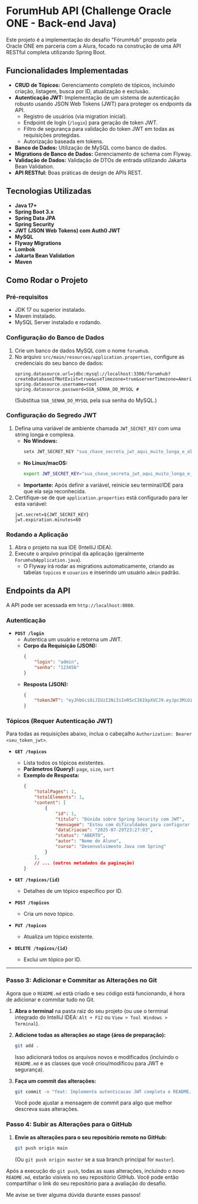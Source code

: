 # ForumHub API (Challenge Oracle ONE - Back-end Java)

Este projeto é a implementação do desafio "FórumHub" proposto pela Oracle ONE em parceria com a Alura, focado na construção de uma API RESTful completa utilizando Spring Boot.

## Funcionalidades Implementadas

* **CRUD de Tópicos:** Gerenciamento completo de tópicos, incluindo criação, listagem, busca por ID, atualização e exclusão.
* **Autenticação JWT:** Implementação de um sistema de autenticação robusto usando JSON Web Tokens (JWT) para proteger os endpoints da API.
    * Registro de usuários (via migration inicial).
    * Endpoint de login (`/login`) para geração de token JWT.
    * Filtro de segurança para validação do token JWT em todas as requisições protegidas.
    * Autorização baseada em tokens.
* **Banco de Dados:** Utilização de MySQL como banco de dados.
* **Migrations de Banco de Dados:** Gerenciamento de schema com Flyway.
* **Validação de Dados:** Validação de DTOs de entrada utilizando Jakarta Bean Validation.
* **API RESTful:** Boas práticas de design de APIs REST.

## Tecnologias Utilizadas

* **Java 17+**
* **Spring Boot 3.x**
* **Spring Data JPA**
* **Spring Security**
* **JWT (JSON Web Tokens) com Auth0 JWT**
* **MySQL**
* **Flyway Migrations**
* **Lombok**
* **Jakarta Bean Validation**
* **Maven**

## Como Rodar o Projeto

### Pré-requisitos

* JDK 17 ou superior instalado.
* Maven instalado.
* MySQL Server instalado e rodando.

### Configuração do Banco de Dados

1.  Crie um banco de dados MySQL com o nome `forumhub`.
2.  No arquivo `src/main/resources/application.properties`, configure as credenciais do seu banco de dados:
    ```properties
    spring.datasource.url=jdbc:mysql://localhost:3306/forumhub?createDatabaseIfNotExist=true&useTimezone=true&serverTimezone=America/Sao_Paulo
    spring.datasource.username=root
    spring.datasource.password=SUA_SENHA_DO_MYSQL #
    ```
    (Substitua `SUA_SENHA_DO_MYSQL` pela sua senha do MySQL.)

### Configuração do Segredo JWT

1.  Defina uma variável de ambiente chamada `JWT_SECRET_KEY` com uma string longa e complexa.
    * **No Windows:**
        ```bash
        setx JWT_SECRET_KEY "sua_chave_secreta_jwt_aqui_muito_longa_e_aleatoria"
        ```
    * **No Linux/macOS:**
        ```bash
        export JWT_SECRET_KEY="sua_chave_secreta_jwt_aqui_muito_longa_e_aleatoria"
        ```
    * **Importante:** Após definir a variável, reinicie seu terminal/IDE para que ela seja reconhecida.
2.  Certifique-se de que `application.properties` está configurado para ler esta variável:
    ```properties
    jwt.secret=${JWT_SECRET_KEY}
    jwt.expiration.minutes=60
    ```

### Rodando a Aplicação

1.  Abra o projeto na sua IDE (IntelliJ IDEA).
2.  Execute o arquivo principal da aplicação (geralmente `ForumhubApplication.java`).
    * O Flyway irá rodar as migrations automaticamente, criando as tabelas `topicos` e `usuarios` e inserindo um usuário `admin` padrão.

## Endpoints da API

A API pode ser acessada em `http://localhost:8080`.

### Autenticação

* **`POST /login`**
    * Autentica um usuário e retorna um JWT.
    * **Corpo da Requisição (JSON):**
        ```json
        {
            "login": "admin",
            "senha": "123456"
        }
        ```
    * **Resposta (JSON):**
        ```json
        {
            "tokenJWT": "eyJhbGciOiJIUzI1NiIsInR5cCI6IkpXVCJ9.eyJpc3MiOiJBUEkgRm9ydW1IdWIi..."
        }
        ```

### Tópicos (Requer Autenticação JWT)

Para todas as requisições abaixo, inclua o cabeçalho `Authorization: Bearer <seu_token_jwt>`.

* **`GET /topicos`**
    * Lista todos os tópicos existentes.
    * **Parâmetros (Query):** `page`, `size`, `sort`
    * **Exemplo de Resposta:**
        ```json
        {
            "totalPages": 1,
            "totalElements": 1,
            "content": [
                {
                    "id": 1,
                    "titulo": "Dúvida sobre Spring Security com JWT",
                    "mensagem": "Estou com dificuldades para configurar a autenticação JWT no meu projeto Spring Boot.",
                    "dataCriacao": "2025-07-29T23:27:03",
                    "status": "ABERTO",
                    "autor": "Nome do Aluno",
                    "curso": "Desenvolvimento Java com Spring"
                }
            ],
            // ... (outros metadados da paginação)
        }
        ```

* **`GET /topicos/{id}`**
    * Detalhes de um tópico específico por ID.
* **`POST /topicos`**
    * Cria um novo tópico.
* **`PUT /topicos`**
    * Atualiza um tópico existente.
* **`DELETE /topicos/{id}`**
    * Exclui um tópico por ID.

---

### Passo 3: Adicionar e Commitar as Alterações no Git

Agora que o `README.md` está criado e seu código está funcionando, é hora de adicionar e commitar tudo no Git.

1.  **Abra o terminal** na pasta raiz do seu projeto (ou use o terminal integrado do IntelliJ IDEA: `Alt + F12` ou `View > Tool Windows > Terminal`).

2.  **Adicione todas as alterações ao stage (área de preparação):**
    ```bash
    git add .
    ```
    Isso adicionará todos os arquivos novos e modificados (incluindo o `README.md` e as classes que você criou/modificou para JWT e segurança).

3.  **Faça um commit das alterações:**
    ```bash
    git commit -m "feat: Implementa autenticacao JWT completa e README.md"
    ```
    Você pode ajustar a mensagem de commit para algo que melhor descreva suas alterações.

### Passo 4: Subir as Alterações para o GitHub

1.  **Envie as alterações para o seu repositório remoto no GitHub:**
    ```bash
    git push origin main
    ```
    (Ou `git push origin master` se a sua branch principal for `master`).

Após a execução do `git push`, todas as suas alterações, incluindo o novo `README.md`, estarão visíveis no seu repositório GitHub. Você pode então compartilhar o link do seu repositório para a avaliação do desafio.

Me avise se tiver alguma dúvida durante esses passos!